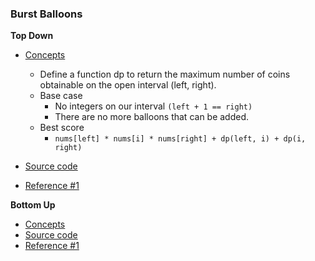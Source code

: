 ### Burst Balloons
**Top Down**
- [Concepts](images/)
    - Define a function dp to return the maximum number of coins obtainable on the open interval (left, right).
    - Base case 
        - No integers on our interval `(left + 1 == right)`
        - There are no more balloons that can be added.
    - Best score 
        - `nums[left] * nums[i] * nums[right] + dp(left, i) + dp(i, right)`
        
- [Source code](source/)
- [Reference #1]()

**Bottom Up**
- [Concepts](images/)
- [Source code](source/)
- [Reference #1]()

